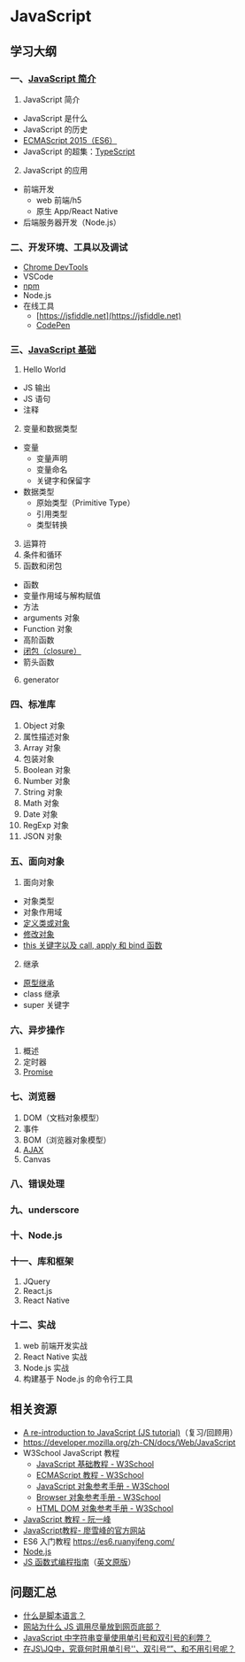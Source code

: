 # JavaScript

## 学习大纲
### 一、[JavaScript 简介](https://github.com/ShannonChenCHN/AFrontEndWebDevTour/issues/51) 
1. JavaScript 简介
- JavaScript 是什么
- JavaScript 的历史
- [ECMAScript 2015（ES6）](https://github.com/ShannonChenCHN/AFrontEndWebDevTour/issues/34)
- JavaScript 的超集：[TypeScript](https://github.com/ShannonChenCHN/AFrontEndWebDevTour/issues/69)

2. JavaScript 的应用

- 前端开发
  - web 前端/h5
  - 原生 App/React Native
- 后端服务器开发（Node.js）

### 二、开发环境、工具以及调试
- [Chrome DevTools](https://developers.google.com/web/tools/)
- VSCode
- [npm](https://github.com/ShannonChenCHN/AFrontEndWebDevTour/issues/46)
- Node.js
- 在线工具
    - [https://jsfiddle.net](https://jsfiddle.net)
    - [CodePen](https://codepen.io/)

### 三、[JavaScript 基础](https://github.com/ShannonChenCHN/AFrontEndWebDevTour/issues/53)
1. Hello World
  - JS 输出
  - JS 语句
  - 注释
2. 变量和数据类型
  - 变量
    - 变量声明
    - 变量命名
    - 关键字和保留字 
  - 数据类型
    - 原始类型（Primitive Type）
    - 引用类型
    - 类型转换
3. 运算符
4. 条件和循环
5. 函数和闭包
- 函数
- 变量作用域与解构赋值
- 方法
- arguments 对象
- Function 对象
- 高阶函数
- [闭包（closure）](https://github.com/ShannonChenCHN/AFrontEndWebDevTour/issues/38)
- 箭头函数
6. generator

### 四、标准库

1. Object 对象
2. 属性描述对象
3. Array 对象
4. 包装对象
5. Boolean 对象
6. Number 对象
7. String 对象
8. Math 对象
9. Date 对象
10. RegExp 对象
11. JSON 对象

### 五、面向对象
1. 面向对象
  - 对象类型
  - 对象作用域
  - [定义类或对象](https://github.com/ShannonChenCHN/AFrontEndWebDevTour/issues/39)
  - [修改对象](https://github.com/ShannonChenCHN/AFrontEndWebDevTour/issues/40)
  - [this 关键字以及 call, apply 和 bind 函数](https://github.com/ShannonChenCHN/AFrontEndWebDevTour/issues/12)
2. 继承
- [原型继承](https://github.com/ShannonChenCHN/AFrontEndWebDevTour/issues/41)
- class 继承
- super 关键字


### 六、异步操作
1. 概述
2. 定时器
3. [Promise](https://github.com/ShannonChenCHN/AFrontEndWebDevTour/issues/65)

### 七、浏览器

1. DOM（文档对象模型）
2. 事件
3. BOM（浏览器对象模型）
4. [AJAX](https://github.com/ShannonChenCHN/AFrontEndWebDevTour/issues/60)
5. Canvas

### 八、错误处理

### 九、underscore

### 十、Node.js

### 十一、库和框架
1. JQuery
2. React.js
3. React Native

### 十二、实战
1. web 前端开发实战
2. React Native 实战
3. Node.js 实战
3. 构建基于 Node.js 的命令行工具


## 相关资源
- [A re-introduction to JavaScript (JS tutorial)](https://developer.mozilla.org/en-US/docs/Web/JavaScript/A_re-introduction_to_JavaScript)（复习/回顾用）
- https://developer.mozilla.org/zh-CN/docs/Web/JavaScript
- W3School JavaScript 教程
  - [JavaScript 基础教程 - W3School](http://www.w3school.com.cn/js/index.asp)
  - [ECMAScript 教程 - W3School](http://www.w3school.com.cn/js/index_pro.asp)
  - [JavaScript 对象参考手册 - W3School](http://www.w3school.com.cn/jsref/index.asp)
  - [Browser 对象参考手册 - W3School](http://www.w3school.com.cn/jsref/index.asp)
  - [HTML DOM 对象参考手册 - W3School](http://www.w3school.com.cn/jsref/index.asp)
- [JavaScript 教程 - 阮一峰](https://wangdoc.com/javascript/index.html)
- [JavaScript教程- 廖雪峰的官方网站](https://www.liaoxuefeng.com/wiki/001434446689867b27157e896e74d51a89c25cc8b43bdb3000)
- ES6 入门教程 https://es6.ruanyifeng.com/
- [Node.js](https://github.com/ShannonChenCHN/AFrontEndWebDevTour/issues/47)
- [JS 函数式编程指南](https://llh911001.gitbooks.io/mostly-adequate-guide-chinese/content/)（[英文原版](https://github.com/MostlyAdequate/mostly-adequate-guide)）

## 问题汇总
- [什么是脚本语言？](https://zh.wikipedia.org/wiki/脚本语言)
- [网站为什么 JS 调用尽量放到网页底部？](https://www.zhihu.com/question/34147508)
- [JavaScript 中字符串变量使用单引号和双引号的利弊？](https://www.zhihu.com/question/21168673)
- [在JS\JQ中，究竟何时用单引号''、双引号“”、和不用引号呢？](https://segmentfault.com/q/1010000004519527)
